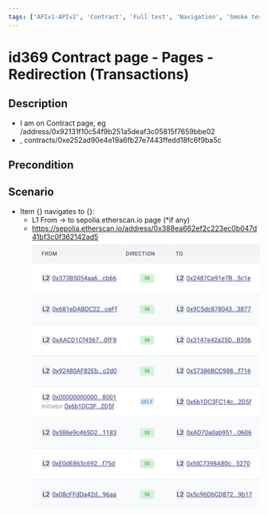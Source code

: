 ```yaml
---
tags: ['APIv1-APIv2', 'Contract', 'Full test', 'Navigation', 'Smoke test', 'Automated']
---
```


# id369 Contract page - Pages - Redirection (Transactions)

## Description
  - I am on Contract page, eg /address/0x92131f10c54f9b251a5deaf3c05815f7659bbe02
  - , contracts/0xe252ad90e4e19a6fb27e7443ffedd18fc6f9ba5c

## Precondition


## Scenario
- Item \{\} navigates to \{\}:
    - L1 From -\> to sepolia.etherscan.io page (*if any)
    - https://sepolia.etherscan.io/address/0x388ea662ef2c223ec0b047d41bf3c0f362142ad5
      ![Screenshot](../../../../static/img/Pages/Contracts/id369_1.png)